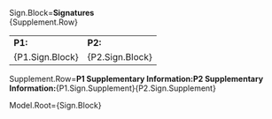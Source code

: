 Sign.Block=<b>Signatures</b><br><table border="0" cellpadding="1" cellspacing="1" style="width:300px"><tr><td><b>P1:</b></td><td><b>P2:</b></td></tr><tr><td valign="top">{P1.Sign.Block}</td><td valign="top">{P2.Sign.Block}</td></tr>{Supplement.Row}</table>  

Supplement.Row=<tr><td><b>P1 Supplementary Information:</b></td><td><b>P2 Supplementary Information:</b></td></tr><tr><td valign="top">{P1.Sign.Supplement}</td><td valign="top">{P2.Sign.Supplement}</td></tr>

Model.Root={Sign.Block}